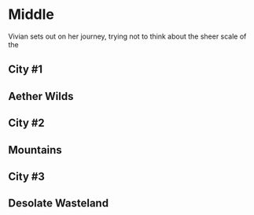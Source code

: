 Middle
======

Vivian sets out on her journey, trying not to think about the sheer scale of the

City #1
-------


Aether Wilds
------------


City #2
-------


Mountains
---------


City #3
-------


Desolate Wasteland
------------------


